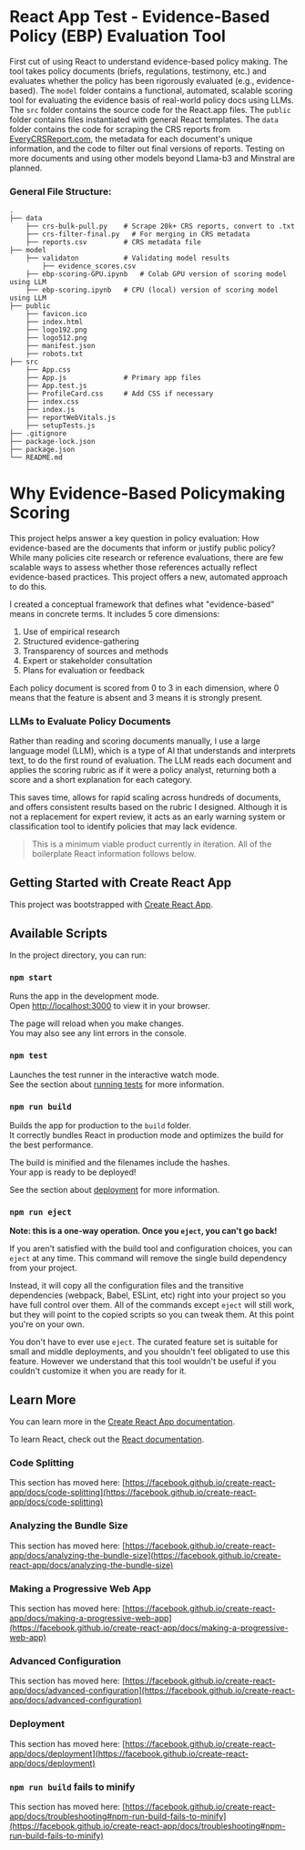 
# React App Test - Evidence-Based Policy (EBP) Evaluation Tool

First cut of using React to understand evidence-based policy making. The tool takes policy documents (briefs, regulations, testimony, etc.) and evaluates whether the policy has been rigorously evaluated (e.g., evidence-based). The `model` folder contains a functional, automated, scalable scoring tool for evaluating the evidence basis of real-world policy docs using LLMs. The `src` folder contains the source code for the React.app files. The `public` folder contains files instantiated with general React templates. The `data` folder contains the code for scraping the CRS reports from [EveryCRSReport.com](https://www.everycrsreport.com/), the metadata for each document's unique information, and the code to filter out final versions of reports. Testing on more documents and using other models beyond Llama-b3 and Minstral are planned. 

### General File Structure:

    .
    ├── data
        ├── crs-bulk-pull.py    # Scrape 20k+ CRS reports, convert to .txt
        ├── crs-filter-final.py   # For merging in CRS metadata
        ├── reports.csv         # CRS metadata file
    ├── model
        ├── validaton           # Validating model results
            ├── evidence_scores.csv
        ├── ebp-scoring-GPU.ipynb   # Colab GPU version of scoring model using LLM
        ├── ebp-scoring.ipynb   # CPU (local) version of scoring model using LLM
    ├── public
        ├── favicon.ico
        ├── index.html
        ├── logo192.png 
        ├── logo512.png
        ├── manifest.json
        ├── robots.txt    
    ├── src
        ├── App.css
        ├── App.js              # Primary app files
        ├── App.test.js
        ├── ProfileCard.css     # Add CSS if necessary
        ├── index.css
        ├── index.js
        ├── reportWebVitals.js
        ├── setupTests.js                 
    ├── .gitignore 
    ├── package-lock.json                  
    ├── package.json                 
    └── README.md


# Why Evidence-Based Policymaking Scoring
This project helps answer a key question in policy evaluation: How evidence-based are the documents that inform or justify public policy? While many policies cite research or reference evaluations, there are few scalable ways to assess whether those references actually reflect evidence-based practices. This project offers a new, automated approach to do this.

I created a conceptual framework that defines what "evidence-based” means in concrete terms. It includes 5 core dimensions:

1. Use of empirical research
2. Structured evidence-gathering
3. Transparency of sources and methods
4. Expert or stakeholder consultation
5. Plans for evaluation or feedback

Each policy document is scored from 0 to 3 in each dimension, where 0 means that the feature is absent and 3 means it is strongly present.

### LLMs to Evaluate Policy Documents
Rather than reading and scoring documents manually, I use a large language model (LLM), which is a type of AI that understands and interprets text, to do the first round of evaluation. The LLM reads each document and applies the scoring rubric as if it were a policy analyst, returning both a score and a short explanation for each category.

This saves time, allows for rapid scaling across hundreds of documents, and offers consistent results based on the rubric I designed. Although it is not a replacement for expert review, it acts as an early warning system or classification tool to identify policies that may lack evidence.

> This is a minimum viable product currently in iteration. All of the boilerplate React information follows below.

## Getting Started with Create React App

This project was bootstrapped with [Create React App](https://github.com/facebook/create-react-app).

## Available Scripts

In the project directory, you can run:

### `npm start`

Runs the app in the development mode.\
Open [http://localhost:3000](http://localhost:3000) to view it in your browser.

The page will reload when you make changes.\
You may also see any lint errors in the console.

### `npm test`

Launches the test runner in the interactive watch mode.\
See the section about [running tests](https://facebook.github.io/create-react-app/docs/running-tests) for more information.

### `npm run build`

Builds the app for production to the `build` folder.\
It correctly bundles React in production mode and optimizes the build for the best performance.

The build is minified and the filenames include the hashes.\
Your app is ready to be deployed!

See the section about [deployment](https://facebook.github.io/create-react-app/docs/deployment) for more information.

### `npm run eject`

**Note: this is a one-way operation. Once you `eject`, you can't go back!**

If you aren't satisfied with the build tool and configuration choices, you can `eject` at any time. This command will remove the single build dependency from your project.

Instead, it will copy all the configuration files and the transitive dependencies (webpack, Babel, ESLint, etc) right into your project so you have full control over them. All of the commands except `eject` will still work, but they will point to the copied scripts so you can tweak them. At this point you're on your own.

You don't have to ever use `eject`. The curated feature set is suitable for small and middle deployments, and you shouldn't feel obligated to use this feature. However we understand that this tool wouldn't be useful if you couldn't customize it when you are ready for it.

## Learn More

You can learn more in the [Create React App documentation](https://facebook.github.io/create-react-app/docs/getting-started).

To learn React, check out the [React documentation](https://reactjs.org/).

### Code Splitting

This section has moved here: [https://facebook.github.io/create-react-app/docs/code-splitting](https://facebook.github.io/create-react-app/docs/code-splitting)

### Analyzing the Bundle Size

This section has moved here: [https://facebook.github.io/create-react-app/docs/analyzing-the-bundle-size](https://facebook.github.io/create-react-app/docs/analyzing-the-bundle-size)

### Making a Progressive Web App

This section has moved here: [https://facebook.github.io/create-react-app/docs/making-a-progressive-web-app](https://facebook.github.io/create-react-app/docs/making-a-progressive-web-app)

### Advanced Configuration

This section has moved here: [https://facebook.github.io/create-react-app/docs/advanced-configuration](https://facebook.github.io/create-react-app/docs/advanced-configuration)

### Deployment

This section has moved here: [https://facebook.github.io/create-react-app/docs/deployment](https://facebook.github.io/create-react-app/docs/deployment)

### `npm run build` fails to minify

This section has moved here: [https://facebook.github.io/create-react-app/docs/troubleshooting#npm-run-build-fails-to-minify](https://facebook.github.io/create-react-app/docs/troubleshooting#npm-run-build-fails-to-minify)
